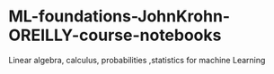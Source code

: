 # ML-foundations-JohnKrohn-OREILLY-course-notebooks
Linear algebra, calculus, probabilities ,statistics for machine Learning
